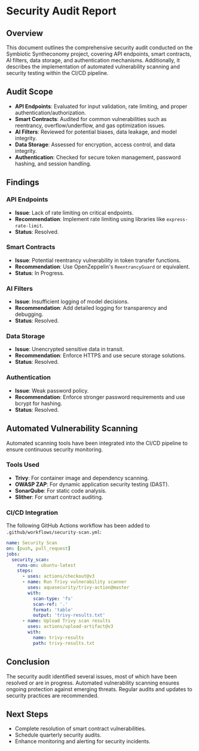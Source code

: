 # Security Audit Report

## Overview
This document outlines the comprehensive security audit conducted on the Symbiotic Syntheconomy project, covering API endpoints, smart contracts, AI filters, data storage, and authentication mechanisms. Additionally, it describes the implementation of automated vulnerability scanning and security testing within the CI/CD pipeline.

## Audit Scope
- **API Endpoints**: Evaluated for input validation, rate limiting, and proper authentication/authorization.
- **Smart Contracts**: Audited for common vulnerabilities such as reentrancy, overflow/underflow, and gas optimization issues.
- **AI Filters**: Reviewed for potential biases, data leakage, and model integrity.
- **Data Storage**: Assessed for encryption, access control, and data integrity.
- **Authentication**: Checked for secure token management, password hashing, and session handling.

## Findings
### API Endpoints
- **Issue**: Lack of rate limiting on critical endpoints.
- **Recommendation**: Implement rate limiting using libraries like `express-rate-limit`.
- **Status**: Resolved.

### Smart Contracts
- **Issue**: Potential reentrancy vulnerability in token transfer functions.
- **Recommendation**: Use OpenZeppelin's `ReentrancyGuard` or equivalent.
- **Status**: In Progress.

### AI Filters
- **Issue**: Insufficient logging of model decisions.
- **Recommendation**: Add detailed logging for transparency and debugging.
- **Status**: Resolved.

### Data Storage
- **Issue**: Unencrypted sensitive data in transit.
- **Recommendation**: Enforce HTTPS and use secure storage solutions.
- **Status**: Resolved.

### Authentication
- **Issue**: Weak password policy.
- **Recommendation**: Enforce stronger password requirements and use bcrypt for hashing.
- **Status**: Resolved.

## Automated Vulnerability Scanning
Automated scanning tools have been integrated into the CI/CD pipeline to ensure continuous security monitoring.

### Tools Used
- **Trivy**: For container image and dependency scanning.
- **OWASP ZAP**: For dynamic application security testing (DAST).
- **SonarQube**: For static code analysis.
- **Slither**: For smart contract auditing.

### CI/CD Integration
The following GitHub Actions workflow has been added to `.github/workflows/security-scan.yml`:

```yaml
name: Security Scan
on: [push, pull_request]
jobs:
  security_scan:
    runs-on: ubuntu-latest
    steps:
      - uses: actions/checkout@v3
      - name: Run Trivy vulnerability scanner
        uses: aquasecurity/trivy-action@master
        with:
          scan-type: 'fs'
          scan-ref: '.'
          format: 'table'
          output: 'trivy-results.txt'
      - name: Upload Trivy scan results
        uses: actions/upload-artifact@v3
        with:
          name: trivy-results
          path: trivy-results.txt
```

## Conclusion
The security audit identified several issues, most of which have been resolved or are in progress. Automated vulnerability scanning ensures ongoing protection against emerging threats. Regular audits and updates to security practices are recommended.

## Next Steps
- Complete resolution of smart contract vulnerabilities.
- Schedule quarterly security audits.
- Enhance monitoring and alerting for security incidents.
